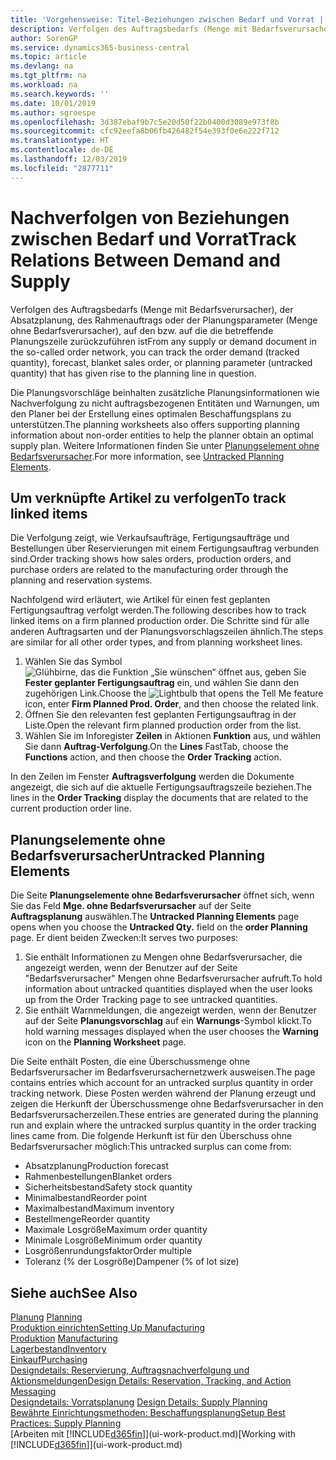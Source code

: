 ```yaml
---
title: 'Vorgehensweise: Titel-Beziehungen zwischen Bedarf und Vorrat | Microsoft Docs'
description: Verfolgen des Auftragsbedarfs (Menge mit Bedarfsverursacher), der Absatzplanung, des Rahmenauftrags oder der Planungsparameter (Menge ohne Bedarfsverursacher), auf den bzw. auf die die betreffende Planungszeile zurückzuführen ist
author: SorenGP
ms.service: dynamics365-business-central
ms.topic: article
ms.devlang: na
ms.tgt_pltfrm: na
ms.workload: na
ms.search.keywords: ''
ms.date: 10/01/2019
ms.author: sgroespe
ms.openlocfilehash: 3d387ebaf9b7c5e20d50f22b0400d3089e973f8b
ms.sourcegitcommit: cfc92eefa8b06fb426482f54e393f0e6e222f712
ms.translationtype: HT
ms.contentlocale: de-DE
ms.lasthandoff: 12/03/2019
ms.locfileid: "2877711"
---
```

# <a name="track-relations-between-demand-and-supply"></a><span data-ttu-id="55c39-103">Nachverfolgen von Beziehungen zwischen Bedarf und Vorrat</span><span class="sxs-lookup"><span data-stu-id="55c39-103">Track Relations Between Demand and Supply</span></span>
<span data-ttu-id="55c39-104">Verfolgen des Auftragsbedarfs (Menge mit Bedarfsverursacher), der Absatzplanung, des Rahmenauftrags oder der Planungsparameter (Menge ohne Bedarfsverursacher), auf den bzw. auf die die betreffende Planungszeile zurückzuführen ist</span><span class="sxs-lookup"><span data-stu-id="55c39-104">From any supply or demand document in the so-called order network, you can track the order demand (tracked quantity), forecast, blanket sales order, or planning parameter (untracked quantity) that has given rise to the planning line in question.</span></span>

<span data-ttu-id="55c39-105">Die Planungsvorschläge beinhalten zusätzliche Planungsinformationen wie Nachverfolgung zu nicht auftragsbezogenen Entitäten und Warnungen, um den Planer bei der Erstellung eines optimalen Beschaffungsplans zu unterstützen.</span><span class="sxs-lookup"><span data-stu-id="55c39-105">The planning worksheets also offers supporting planning information about non-order entities to help the planner obtain an optimal supply plan.</span></span> <span data-ttu-id="55c39-106">Weitere Informationen finden Sie unter [Planungselement ohne Bedarfsverursacher](production-how-track-demand-supply.md#untracked-planning-elements).</span><span class="sxs-lookup"><span data-stu-id="55c39-106">For more information, see [Untracked Planning Elements](production-how-track-demand-supply.md#untracked-planning-elements).</span></span>

## <a name="to-track-linked-items"></a><span data-ttu-id="55c39-107">Um verknüpfte Artikel zu verfolgen</span><span class="sxs-lookup"><span data-stu-id="55c39-107">To track linked items</span></span>
<span data-ttu-id="55c39-108">Die Verfolgung zeigt, wie Verkaufsaufträge, Fertigungsaufträge und Bestellungen über Reservierungen mit einem Fertigungsauftrag verbunden sind.</span><span class="sxs-lookup"><span data-stu-id="55c39-108">Order tracking shows how sales orders, production orders, and purchase orders are related to the manufacturing order through the planning and reservation systems.</span></span>

<span data-ttu-id="55c39-109">Nachfolgend wird erläutert, wie Artikel für einen fest geplanten Fertigungsauftrag verfolgt werden.</span><span class="sxs-lookup"><span data-stu-id="55c39-109">The following describes how to track linked items on a firm planned production order.</span></span> <span data-ttu-id="55c39-110">Die Schritte sind für alle anderen Auftragsarten und der Planungsvorschlagszeilen ähnlich.</span><span class="sxs-lookup"><span data-stu-id="55c39-110">The steps are similar for all other order types, and from planning worksheet lines.</span></span>

1. <span data-ttu-id="55c39-111">Wählen Sie das Symbol ![Glühbirne, das die Funktion „Sie wünschen“ öffnet](media/ui-search/search_small.png "Was möchten Sie tun?") aus, geben Sie **Fester geplanter Fertigungsauftrag** ein, und wählen Sie dann den zugehörigen Link.</span><span class="sxs-lookup"><span data-stu-id="55c39-111">Choose the ![Lightbulb that opens the Tell Me feature](media/ui-search/search_small.png "Tell me what you want to do") icon, enter **Firm Planned Prod. Order**, and then choose the related link.</span></span>
2. <span data-ttu-id="55c39-112">Öffnen Sie den relevanten fest geplanten Fertigungsauftrag in der Liste.</span><span class="sxs-lookup"><span data-stu-id="55c39-112">Open the relevant firm planned production order from the list.</span></span>
3. <span data-ttu-id="55c39-113">Wählen Sie im Inforegister **Zeilen** in Aktionen **Funktion** aus, und wählen Sie dann **Auftrag-Verfolgung**.</span><span class="sxs-lookup"><span data-stu-id="55c39-113">On the **Lines** FastTab, choose the **Functions** action, and then choose the **Order Tracking** action.</span></span>

<span data-ttu-id="55c39-114">In den Zeilen im Fenster **Auftragsverfolgung** werden die Dokumente angezeigt, die sich auf die aktuelle Fertigungsauftragszeile beziehen.</span><span class="sxs-lookup"><span data-stu-id="55c39-114">The lines in the **Order Tracking** display the documents that are related to the current production order line.</span></span>

## <a name="untracked-planning-elements"></a><span data-ttu-id="55c39-115">Planungselemente ohne Bedarfsverursacher</span><span class="sxs-lookup"><span data-stu-id="55c39-115">Untracked Planning Elements</span></span>
<span data-ttu-id="55c39-116">Die Seite **Planungselemente ohne Bedarfsverursacher** öffnet sich, wenn Sie das Feld **Mge. ohne Bedarfsverursacher** auf der Seite **Auftragsplanung** auswählen.</span><span class="sxs-lookup"><span data-stu-id="55c39-116">The **Untracked Planning Elements** page opens when you choose the **Untracked Qty.** field on the **order Planning** page.</span></span> <span data-ttu-id="55c39-117">Er dient beiden Zwecken:</span><span class="sxs-lookup"><span data-stu-id="55c39-117">It serves two purposes:</span></span>

1. <span data-ttu-id="55c39-118">Sie enthält Informationen zu Mengen ohne Bedarfsverursacher, die angezeigt werden, wenn der Benutzer auf der Seite "Bedarfsverursacher" Mengen ohne Bedarfsverursacher aufruft.</span><span class="sxs-lookup"><span data-stu-id="55c39-118">To hold information about untracked quantities displayed when the user looks up from the Order Tracking page to see untracked quantities.</span></span>
2. <span data-ttu-id="55c39-119">Sie enthält Warnmeldungen, die angezeigt werden, wenn der Benutzer auf der Seite **Planungsvorschlag** auf ein **Warnungs**-Symbol klickt.</span><span class="sxs-lookup"><span data-stu-id="55c39-119">To hold warning messages displayed when the user chooses the **Warning** icon on the **Planning Worksheet** page.</span></span>

<span data-ttu-id="55c39-120">Die Seite enthält Posten, die eine Überschussmenge ohne Bedarfsverursacher im Bedarfsverursachernetzwerk ausweisen.</span><span class="sxs-lookup"><span data-stu-id="55c39-120">The page contains entries which account for an untracked surplus quantity in order tracking network.</span></span> <span data-ttu-id="55c39-121">Diese Posten werden während der Planung erzeugt und zeigen die Herkunft der Überschussmenge ohne Bedarfsverursacher in den Bedarfsverursacherzeilen.</span><span class="sxs-lookup"><span data-stu-id="55c39-121">These entries are generated during the planning run and explain where the untracked surplus quantity in the order tracking lines came from.</span></span> <span data-ttu-id="55c39-122">Die folgende Herkunft ist für den Überschuss ohne Bedarfsverursacher möglich:</span><span class="sxs-lookup"><span data-stu-id="55c39-122">This untracked surplus can come from:</span></span>

- <span data-ttu-id="55c39-123">Absatzplanung</span><span class="sxs-lookup"><span data-stu-id="55c39-123">Production forecast</span></span>
- <span data-ttu-id="55c39-124">Rahmenbestellungen</span><span class="sxs-lookup"><span data-stu-id="55c39-124">Blanket orders</span></span>
- <span data-ttu-id="55c39-125">Sicherheitsbestand</span><span class="sxs-lookup"><span data-stu-id="55c39-125">Safety stock quantity</span></span>
- <span data-ttu-id="55c39-126">Minimalbestand</span><span class="sxs-lookup"><span data-stu-id="55c39-126">Reorder point</span></span>
- <span data-ttu-id="55c39-127">Maximalbestand</span><span class="sxs-lookup"><span data-stu-id="55c39-127">Maximum inventory</span></span>
- <span data-ttu-id="55c39-128">Bestellmenge</span><span class="sxs-lookup"><span data-stu-id="55c39-128">Reorder quantity</span></span>
- <span data-ttu-id="55c39-129">Maximale Losgröße</span><span class="sxs-lookup"><span data-stu-id="55c39-129">Maximum order quantity</span></span>
- <span data-ttu-id="55c39-130">Minimale Losgröße</span><span class="sxs-lookup"><span data-stu-id="55c39-130">Minimum order quantity</span></span>
- <span data-ttu-id="55c39-131">Losgrößenrundungsfaktor</span><span class="sxs-lookup"><span data-stu-id="55c39-131">Order multiple</span></span>
- <span data-ttu-id="55c39-132">Toleranz (% der Losgröße)</span><span class="sxs-lookup"><span data-stu-id="55c39-132">Dampener (% of lot size)</span></span>

## <a name="see-also"></a><span data-ttu-id="55c39-133">Siehe auch</span><span class="sxs-lookup"><span data-stu-id="55c39-133">See Also</span></span>  
<span data-ttu-id="55c39-134">[Planung](production-planning.md) </span><span class="sxs-lookup"><span data-stu-id="55c39-134">[Planning](production-planning.md) </span></span>  
[<span data-ttu-id="55c39-135">Produktion einrichten</span><span class="sxs-lookup"><span data-stu-id="55c39-135">Setting Up Manufacturing</span></span>](production-configure-production-processes.md)  
<span data-ttu-id="55c39-136">[Produktion](production-manage-manufacturing.md)  </span><span class="sxs-lookup"><span data-stu-id="55c39-136">[Manufacturing](production-manage-manufacturing.md)  </span></span>  
[<span data-ttu-id="55c39-137">Lagerbestand</span><span class="sxs-lookup"><span data-stu-id="55c39-137">Inventory</span></span>](inventory-manage-inventory.md)  
[<span data-ttu-id="55c39-138">Einkauf</span><span class="sxs-lookup"><span data-stu-id="55c39-138">Purchasing</span></span>](purchasing-manage-purchasing.md)  
[<span data-ttu-id="55c39-139">Designdetails: Reservierung, Auftragsnachverfolgung und Aktionsmeldungen</span><span class="sxs-lookup"><span data-stu-id="55c39-139">Design Details: Reservation, Tracking, and Action Messaging</span></span>](design-details-reservation-order-tracking-and-action-messaging.md)  
<span data-ttu-id="55c39-140">[Designdetails: Vorratsplanung](design-details-supply-planning.md) </span><span class="sxs-lookup"><span data-stu-id="55c39-140">[Design Details: Supply Planning](design-details-supply-planning.md) </span></span>  
[<span data-ttu-id="55c39-141">Bewährte Einrichtungsmethoden: Beschaffungsplanung</span><span class="sxs-lookup"><span data-stu-id="55c39-141">Setup Best Practices: Supply Planning</span></span>](setup-best-practices-supply-planning.md)  
<span data-ttu-id="55c39-142">[Arbeiten mit [!INCLUDE[d365fin](includes/d365fin_md.md)]](ui-work-product.md)</span><span class="sxs-lookup"><span data-stu-id="55c39-142">[Working with [!INCLUDE[d365fin](includes/d365fin_md.md)]](ui-work-product.md)</span></span>
